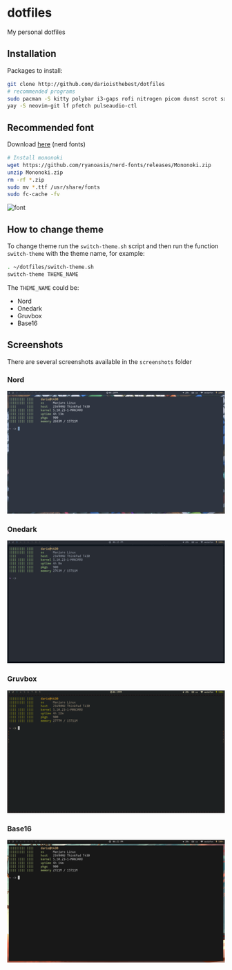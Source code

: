 # dotfiles
My personal dotfiles

## Installation
Packages to install:
```sh
git clone http://github.com/darioisthebest/dotfiles
# recommended programs
sudo pacman -S kitty polybar i3-gaps rofi nitrogen picom dunst scrot sxiv
yay -S neovim-git lf pfetch pulseaudio-ctl
```
## Recommended font
Download [here](https://github.com/ryanoasis/nerd-fonts/releases) (nerd fonts)
```sh
# Install mononoki
wget https://github.com/ryanoasis/nerd-fonts/releases/Mononoki.zip
unzip Mononoki.zip
rm -rf *.zip
sudo mv *.ttf /usr/share/fonts
sudo fc-cache -fv
```
![font](https://localfonts.eu/wp-content/uploads/2019/07/Mononoki_950x475_11.png)

## How to change theme
To change theme run the `switch-theme.sh` script and then run the function `switch-theme` with the
theme name, for example:
```sh
. ~/dotfiles/switch-theme.sh
switch-theme THEME_NAME
```
The `THEME_NAME` could be:
 - Nord
 - Onedark
 - Gruvbox
 - Base16

## Screenshots
There are several screenshots available in the `screenshots` folder

### Nord
![nord](./screenshots/nord.png)
### Onedark
![onedark](./screenshots/onedark.png)
### Gruvbox
![gruvbox](./screenshots/gruvbox.png)
### Base16
![base16](./screenshots/base16.png)
